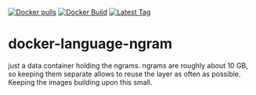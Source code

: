 [![Docker pulls](https://img.shields.io/docker/pulls/gherkin/language-ngram.svg)](https://hub.docker.com/r/gherkin/language-ngram/)
[![Docker Build](https://img.shields.io/docker/automated/gherkin/language-ngram.svg)](https://hub.docker.com/r/gherkin/language-ngram/)
[![Latest Tag](https://img.shields.io/github/tag/lindt/docker-language-ngram.svg)](https://github..com/lindt/docker-language-ngram/)

# docker-language-ngram

just a data container holding the ngrams.
ngrams are roughly about 10 GB, so keeping them separate allows to reuse the layer as often as possible. Keeping the images building upon this small.
